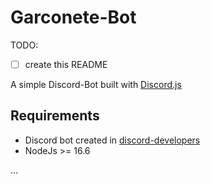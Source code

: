 # Garconete-Bot

TODO:
- [ ] create this README


A simple Discord-Bot built with [Discord.js](https://discord.js.org)

## Requirements

* Discord bot created in [discord-developers](https://discord.com/developers/applications)
* NodeJs >= 16.6

...
